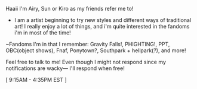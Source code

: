 Haaii I'm Airy, Sun or Kiro as my friends refer me to!
- I am a artist beginning to try new styles and different ways of traditional art!
I really enjoy a lot of things, and i'm quite interested in the fandoms i'm in most of the time!

~Fandoms I'm in that I remember: Gravity Falls!, PHIGHTING!, PPT, OBC(object shows), Fnaf, Ponytown?, Southpark + hellpark(?), and more!

Feel free to talk to me! Even though I might not respond since my notifications are wacky— I'll respond when free!

[ 9:15AM - 4:35PM EST ]
<!---
airylover89/airylover89 is a ✨ special ✨ repository because its `README.md` (this file) appears on your GitHub profile.
You can click the Preview link to take a look at your changes.
--->

